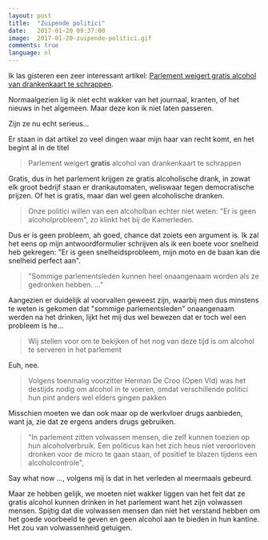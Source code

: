 ```yaml
---
layout: post
title:  "Zuipende politici"
date:   2017-01-20 09:37:00
image:  2017-01-20-zuipende-politici.gif
comments: true
language: nl
---
```


Ik las gisteren een zeer interessant artikel: [Parlement weigert gratis alcohol van drankenkaart te schrappen](http://www.demorgen.be/politiek/parlement-weigert-gratis-alcohol-van-drankenkaart-te-schrappen-b57b9b2c/).

Normaalgezien lig ik niet echt wakker van het journaal, kranten, of het nieuws in het algemeen. Maar deze kon ik niet 
laten passeren.

Zijn ze nu echt serieus...

Er staan in dat artikel zo veel dingen waar mijn haar van recht komt, en het begint al in de titel

> Parlement weigert **gratis** alcohol van drankenkaart te schrappen

Gratis, dus in het parlement krijgen ze gratis alcoholische drank, in zowat elk groot bedrijf staan er drankautomaten,
weliswaar tegen democratische prijzen. Of het is gratis, maar dan wel geen alcoholische dranken.

> Onze politici willen van een alcoholban echter niet weten: "Er is geen alcoholprobleem", zo klinkt het bij de Kamerleden.

Dus er is geen probleem, ah goed, chance dat zoiets een argument is. Ik zal het eens op mijn antwoordformulier schrijven
als ik een boete voor snelheid heb gekregen: "Er is geen snelheidsprobleem, mijn moto en de baan kan die snelheid perfect aan".

> "Sommige parlementsleden kunnen heel onaangenaam worden als ze gedronken hebben. ..."

Aangezien er duidelijk al voorvallen geweest zijn, waarbij men dus minstens te weten is gekomen dat "sommige parlementsleden"
onaangenaam werden na het drinken, lijkt het mij dus wel bewezen dat er toch wel een probleem is he...

> Wij stellen voor om te bekijken of het nog van deze tijd is om alcohol te serveren in het parlement

Euh, nee.

> Volgens toenmalig voorzitter Herman De Croo (Open Vld) was het destijds nodig om alcohol in te voeren, omdat verschillende politici hun pint anders wel elders gingen pakken

Misschien moeten we dan ook maar op de werkvloer drugs aanbieden, want ja, zie dat ze ergens anders drugs gebruiken.

> "In parlement zitten volwassen mensen, die zelf kunnen toezien op hun alcoholverbruik. Een politicus kan het zich heus niet veroorloven dronken voor de micro te gaan staan, of positief te blazen tijdens een alcoholcontrole",

Say what now ..., volgens mij is dat in het verleden al meermaals gebeurd.


Maar ze hebben gelijk, we moeten niet wakker liggen van het feit dat ze gratis alcohol kunnen drinken in het parlement
want het zijn volwassen mensen. Spijtig dat die volwassen mensen dan niet het verstand hebben om het goede voorbeeld te
geven en geen alcohol aan te bieden in hun kantine. Het zou van volwassenheid getuigen.


